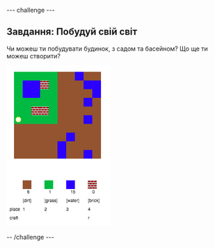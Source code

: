 \--- challenge \---

## Завдання: Побудуй свій світ

Чи можеш ти побудувати будинок, з садом та басейном? Що ще ти можеш створити?

![знімок екрану](images/craft-build-example.png)

-- /challenge \---